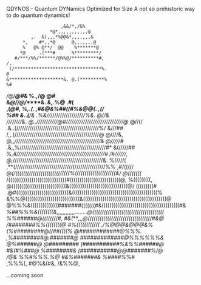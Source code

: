QDYNOS - Quantum DYNamics Optimized for Size
A not so prehistoric way to do quantum dynamics!

                        ,&&/*,/&%                                                                                      
                    *@*,,,,,,,,,,,@                                                                                    
             ,.  &(,,,*%@@&*,,,,,,,&                                                                                   
          *,    #*,,*@      @,,,,,,,@                                                                                  
          %   @% @**/  @@    %*******@                                                                                 
         *@     .(***#      %*********/                                                                                
       #/***/%%/******/@%%@/**********#,                                                             /.                
     (/********************************%.                                                            @                 
    &********************&. @.(*********%                                                           %#                 
   */*@/*****@#*********&    %.,/********@                                                          @#                 
    &*@/****/@/*******&.      &,.%********@                                                        .#(                 
    ,(*******@******#,         %,.*********(.           ,#&@&%##((#%&@@(.                          ,(/*                
     %************##            &..(********/&    .%&//*/////////////////*/%&.                      @//&               
      ////////&.                @..///////////@#//////////////////////////////@*                     @//(/             
                                 .&..(///////////////////////////////////////////%/                   &///##           
                                  /,,.(////////////////////////////////////////////@                   @////&,         
                                   @,,*/////////////////////////////////////////////&                   @/////#*       
                                   .&,,%/////////////////////////////////////////////#*                  &(/////##     
                                    %*,#//////////////////////////////////////////////#                   /#//////,    
                                     @,*///////////////////////////////////////////////&.                   %/////(    
                                     ,**(//////////////////////////////(////////////////%%                 ,#/((((/    
                                      @*(/((((((((((((((((((((((((((((%(((((((((((((((((((((&/            @(((((((*    
                                      /((((((((((((((((((((((((((((((#((((((((((((((((((((((((((@,      %(((((((((,    
                                       @((((((((((((((((((((((((((((&((((((((((((((((((((((((((((((@/ (((((((((#     
                                      .@#(((((((((((((((((((((((((((&((((((((((((((((((((((((((((((((((((((((((((%     
                                     &%%@((((((((((((((((((((((((((((&(((((((((((((((((((((((((((((((((((((((((((@     
                                    @%%%&((((((((((((((#######(((((((#&((((((((((((((((((((((((((((((((((((((((#&      
                                  *%##%%%&((((((((&,,,,,,,,,,,,........@(((((((((((((((((((((((((((((((((((((        
                                 %%######@((((((((#, #&(**********,,,*@(((((((((((((((((((((((((((((((((#&@*           
                                /########%%((((((((@                #%((((((((((((     ./%@@@&@@@&%*                 
                               (%#########@((##((((%*              @############@%%%.                                  
                              ,%#########@.#######@            #############@%%%%%%&                                 
                              @%######@  @#########*          (###########%&%%######@                                
                               #&(#%###@    %########&         (###########@@#######%/@                                
                                  /@&     %%#%%%.%@        #&*%#######&  %####%*%#                                 
                                              ,%%%(,              #@%&(#&,    /&%%@,                                   

...coming soon
